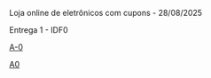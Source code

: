 Loja online de eletrônicos com cupons - 28/08/2025

Entrega 1 - IDF0

[A-0](./Captura%20de%20tela%202025-08-31%20182332.png)

[A0](./Captura%20de%20tela%202025-08-31%20005044.png)



